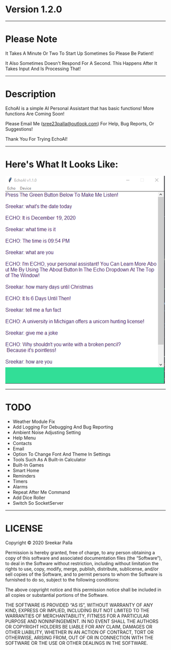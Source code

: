 # Version 1.2.0
***
# Please Note
It Takes A Minute Or Two To Start Up Sometimes So Please Be Patient!

It Also Sometimes Doesn't Respond For A Second. This Happens After It Takes Input And Is Processing That!
***
# Description
EchoAI is a simple AI Personal Assistant that has basic functions! More functions Are Coming Soon!

Please Email Me (sree23palla@outlook.com) For Help, Bug Reports, Or Suggestions!

Thank You For Trying EchoAI!
***
# Here's What It Looks Like:

![img_1.png](img_1.png)
***
# TODO
* Weather Module Fix
* Add Logging For Debugging And Bug Reporting
* Ambient Noise Adjusting Setting  
* Help Menu  
* Contacts
* Email
* Option To Change Font And Theme In Settings  
* Tools Such As A Built-in Calculator
* Built-In Games
* Smart Home
* Reminders
* Timers
* Alarms
* Repeat After Me Command  
* Add Dice Roller
* Switch So SocketServer
***
# LICENSE

Copyright © 2020 Sreekar Palla

Permission is hereby granted, free of charge, to any person obtaining a copy of this software and associated
documentation files (the “Software”), to deal in the Software without restriction, including without limitation the
rights to use, copy, modify, merge, publish, distribute, sublicense, and/or sell copies of the Software, and to
permit persons to whom the Software is furnished to do so, subject to the following conditions:

The above copyright notice and this permission notice shall be included in all copies or substantial portions of the
Software.

THE SOFTWARE IS PROVIDED “AS IS”, WITHOUT WARRANTY OF ANY KIND, EXPRESS OR IMPLIED, INCLUDING BUT NOT LIMITED TO THE
WARRANTIES OF MERCHANTABILITY, FITNESS FOR A PARTICULAR PURPOSE AND NONINFINGEMENT. IN NO EVENT SHALL THE AUTHORS OR
COPYRIGHT HOLDERS BE LIABLE FOR ANY CLAIM, DAMAGES OR OTHER LIABILITY, WHETHER IN AN ACTION OF CONTRACT, TORT OR
OTHERWISE, ARISING FROM, OUT OF OR IN CONNECTION WITH THE SOFTWARE OR THE USE OR OTHER DEALINGS IN THE SOFTWARE.